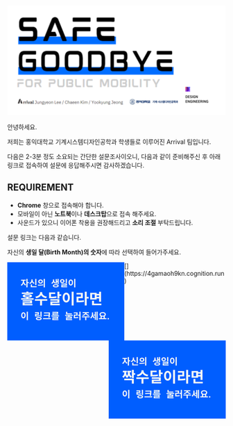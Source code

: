 ![](./assets/main.png)

안녕하세요. 

저희는 홍익대학교 기계시스템디자인공학과 학생들로 이루어진 Arrival 팀입니다.

다음은 2-3분 정도 소요되는 간단한 설문조사이오니, 다음과 같이 준비해주신 후 아래 링크로 접속하여 설문에 응답해주시면 감사하겠습니다.

## REQUIREMENT
- **Chrome** 창으로 접속해야 합니다.
- 모바일이 아닌 **노트북**이나 **데스크탑**으로 접속 해주세요.
- 사운드가 있으니 이어폰 착용을 권장해드리고 **소리 조절** 부탁드립니다.

설문 링크는 다음과 같습니다.

자신의 **생일 달(Birth Month)의 숫자**에 따라 선택하여 들어가주세요.

<p>
[<img src="./assets/l1.png" align= "left"/>](https://4gamaoh9kn.cognition.run)

[<img src="./assets/l2.png" align= "right"/>](https://5yp89s8mb7.cognition.run)
<p/>
